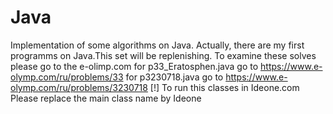 # Java
Implementation of some algorithms on Java. Actually, there are my first programms on Java.This set will be replenishing. 
To examine these solves please go to the e-olimp.com
for p33_Eratosphen.java go to https://www.e-olymp.com/ru/problems/33
for p3230718.java go to https://www.e-olymp.com/ru/problems/3230718
[!] To run this classes in Ideone.com Please replace the main class name by Ideone 